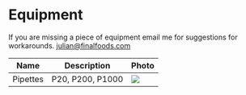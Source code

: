 # Equipment

If you are missing a piece of equipment email me for suggestions for workarounds. julian@finalfoods.com

Name | Description | Photo
-------------- | ----------- | ----------
Pipettes | P20, P200, P1000 | ![](/intro-proteins-course/images/equipment.Pipettes.jpg)
